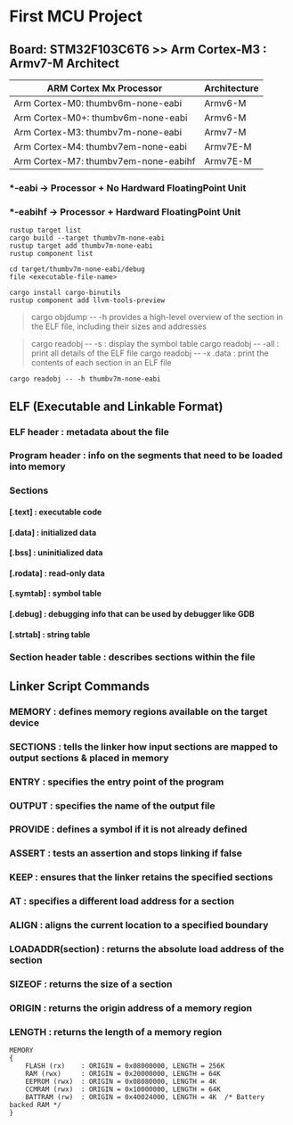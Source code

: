 # First MCU Project

## Board: STM32F103C6T6 >> Arm Cortex-M3 : Armv7-M Architect

| ARM Cortex Mx Processor              | Architecture    |
|------------------------------------- | --------------- |
| Arm Cortex-M0: thumbv6m-none-eabi    | Armv6-M         |
| Arm Cortex-M0+: thumbv6m-none-eabi   | Armv6-M         |
| Arm Cortex-M3: thumbv7m-none-eabi    | Armv7-M         |
| Arm Cortex-M4: thumbv7em-none-eabi   | Armv7E-M        |
| Arm Cortex-M7: thumbv7em-none-eabihf | Armv7E-M        |

### *-eabi   -> Processor + No Hardward FloatingPoint Unit
### *-eabihf -> Processor + Hardward FloatingPoint Unit

```
rustup target list
cargo build --target thumbv7m-none-eabi
rustup target add thumbv7m-none-eabi
rustup component list
```

```
cd target/thumbv7m-none-eabi/debug
file <executable-file-name>
```

```
cargo install cargo-binutils
rustup component add llvm-tools-preview
```

> cargo objdump -- -h <elf file> 
> provides a high-level overview of the section in the ELF file, including their sizes and addresses

> cargo readobj -- -s <elf file> : display the symbol table
> cargo readobj -- -all <elf file> : print all details of the ELF file
> cargo readobj -- -x .data <elf file> : print the contents of each section in an ELF file

`cargo readobj -- -h thumbv7m-none-eabi`

## ELF (Executable and Linkable Format)

### ELF header : metadata about the file

### Program header : info on the segments that need to be loaded into memory

### Sections 
#### [.text] : executable code
#### [.data] : initialized data
#### [.bss] : uninitialized data
#### [.rodata] : read-only data

#### [.symtab] : symbol table
#### [.debug] : debugging info that can be used by debugger like GDB 
#### [.strtab] : string table

### Section header table : describes sections within the file

## Linker Script Commands
### MEMORY : defines memory regions available on the target device
### SECTIONS : tells the linker how input sections are mapped to output sections & placed in memory 
### ENTRY : specifies the entry point of the program
### OUTPUT :  specifies the name of the output file
### PROVIDE : defines a symbol if it is not already defined
### ASSERT : tests an assertion and stops linking if false
### KEEP : ensures that the linker retains the specified sections
### AT : specifies a different load address for a section
### ALIGN : aligns the current location to a specified boundary
### LOADADDR(section) : returns the absolute load address of the section
### SIZEOF : returns the size of a section
### ORIGIN : returns the origin address of a memory region
### LENGTH : returns the length of a memory region

```
MEMORY
{
    FLASH (rx)    : ORIGIN = 0x08000000, LENGTH = 256K
    RAM (rwx)     : ORIGIN = 0x20000000, LENGTH = 64K
    EEPROM (rwx)  : ORIGIN = 0x08080000, LENGTH = 4K
    CCMRAM (rwx)  : ORIGIN = 0x10000000, LENGTH = 64K
    BATTRAM (rw)  : ORIGIN = 0x40024000, LENGTH = 4K  /* Battery backed RAM */
}
```
















